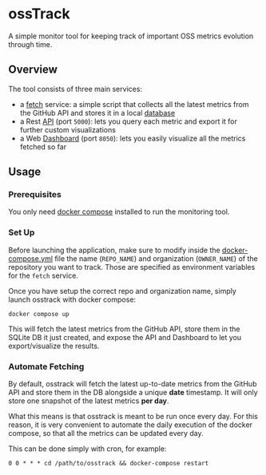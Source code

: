 # ossTrack
A simple monitor tool for keeping track of important OSS metrics evolution through time.

## Overview
The tool consists of three main services:

- a [fetch](./scripts/fetch_metrics.py) service: a simple script that collects all the latest metrics from the GitHub API and stores it in a local [database](./data/)
- a Rest [API](./api/) (port `5000`): lets you query each metric and export it for further custom visualizations
- a Web [Dashboard](./dashboard/) (port `8050`): lets you easily visualize all the metrics fetched so far

## Usage

### Prerequisites
You only need [docker compose](https://docs.docker.com/compose/install/) installed to run the monitoring tool.

### Set Up
Before launching the application, make sure to modify inside the [docker-compose.yml](./docker-compose.yml) file the name (`REPO_NAME`) and organization (`OWNER_NAME`) of the repository you want to track. Those are specified as environment variables for the `fetch` service.

Once you have setup the correct repo and organization name, simply launch osstrack with docker compose:

```
docker compose up
```

This will fetch the latest metrics from the GitHub API, store them in the SQLite DB it just created, and expose the API and Dashboard to let you export/visualize the results.

### Automate Fetching
By default, osstrack will fetch the latest up-to-date metrics from the GitHub API and store them in the DB alongside a unique **date** timestamp. It will only store one snapshot of the latest metrics **per day**.

What this means is that osstrack is meant to be run once every day. For this reason, it is very convenient to automate the daily execution of the docker compose, so that all the metrics can be updated every day.

This can be done simply with cron, for example:
```
0 0 * * * cd /path/to/osstrack && docker-compose restart
```
